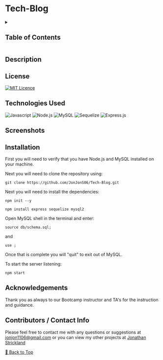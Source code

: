 # Tech-Blog

<details>
    <summary><h2>Table of Contents</h2></summary>

- [Tech-Blog](#tech-blog)
  - [Description](#description)
  - [License](#license)
  - [Technologies Used](#technologies-used)
  - [Screenshots](#screenshots)
  - [Installation](#installation)
  - [Acknowledgements](#acknowledgements)
  - [Contributors / Contact Info](#contributors--contact-info)

</details>

## Description



## License

[![MIT Licence](https://img.shields.io/badge/License-MIT-yellow.svg)](https://opensource.org/licenses/MIT)

## Technologies Used

![Javascript](https://img.shields.io/badge/JavaScript-F7DF1E?style=for-the-badge&logo=javascript&logoColor=black) ![Node.js](https://img.shields.io/badge/Node.js-43853D?style=for-the-badge&logo=node.js&logoColor=white) ![MySQL](https://img.shields.io/badge/MySQL-005C84?style=for-the-badge&logo=mysql&logoColor=white) ![Sequelize](https://img.shields.io/badge/sequelize-323330?style=for-the-badge&logo=sequelize&logoColor=blue) ![Express.js](https://img.shields.io/badge/express.js-%23404d59.svg?style=for-the-badge&logo=express&logoColor=%2361DAFB)

## Screenshots

## Installation

First you will need to verify that you have Node.js and MySQL installed on your machine.

Next you will need to clone the repository using:

```terminal
git clone https://github.com/JonJonS06/Tech-Blog.git
```

Next you will need to install the dependencies:

```terminal
npm init --y
```

```terminal
npm install express sequelize mysql2
```

Open MySQL shell in the terminal and enter:

```terminal
source db/schema.sql;
```

and

```terminal
use ;
```

Once that is complete you will "quit" to exit out of MySQL.


To start the server listening:

```terminal
npm start
```



## Acknowledgements

Thank you as always to our Bootcamp instructor and TA's for the instruction and guidance.

## Contributors / Contact Info

Please feel free to contact me with any questions or suggestions at [jonjon1106@gmail.com](mailto:jonjon1106@gmail.com) or you can view my other projects at [Jonathan Strickland](https://github.com/jonjons06)

[🔼 Back to Top](#e-commerce-backend)